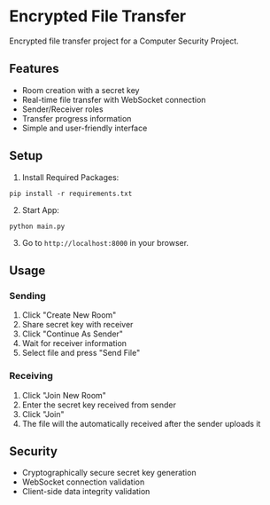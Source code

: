 # Encrypted File Transfer

Encrypted file transfer project for a Computer Security Project.

## Features

- Room creation with a secret key
- Real-time file transfer with WebSocket connection
- Sender/Receiver roles
- Transfer progress information
- Simple and user-friendly interface

## Setup

1. Install Required Packages:
```
pip install -r requirements.txt
```

2. Start App:
```
python main.py
```

3. Go to `http://localhost:8000` in your browser.

## Usage

### Sending
1. Click "Create New Room"
2. Share secret key with receiver
3. Click "Continue As Sender"
4. Wait for receiver information
5. Select file and press "Send File"

### Receiving
1. Click "Join New Room"
2. Enter the secret key received from sender
3. Click "Join"
4. The file will the automatically received after the sender uploads it

## Security

- Cryptographically secure secret key generation
- WebSocket connection validation
- Client-side data integrity validation
